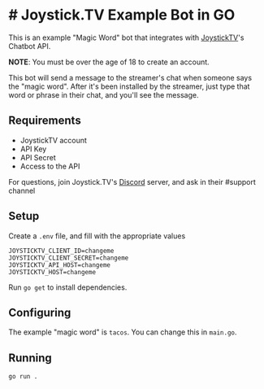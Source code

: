 # # Joystick.TV Example Bot in GO

This is an example "Magic Word" bot that integrates with [JoystickTV](https://joystick.tv)'s Chatbot API.

**NOTE**: You must be over the age of 18 to create an account.

This bot will send a message to the streamer's chat when someone says the "magic word". After it's been installed by the streamer, just type that word or phrase in their chat, and you'll see the message.

## Requirements

* JoystickTV account
* API Key
* API Secret
* Access to the API

For questions, join Joystick.TV's [Discord](https://discord.gg/zKvCf8hrGP) server,
and ask in their #support channel

## Setup

Create a `.env` file, and fill with the appropriate values

```
JOYSTICKTV_CLIENT_ID=changeme
JOYSTICKTV_CLIENT_SECRET=changeme
JOYSTICKTV_API_HOST=changeme
JOYSTICKTV_HOST=changeme
```

Run `go get` to install dependencies.

## Configuring

The example "magic word" is `tacos`. You can change this in `main.go`.

## Running

`go run .`